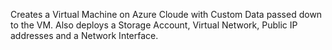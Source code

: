 Creates a Virtual Machine on Azure Cloude with Custom Data passed down to the VM.
Also deploys a Storage Account, Virtual Network, Public IP addresses and a Network Interface.
